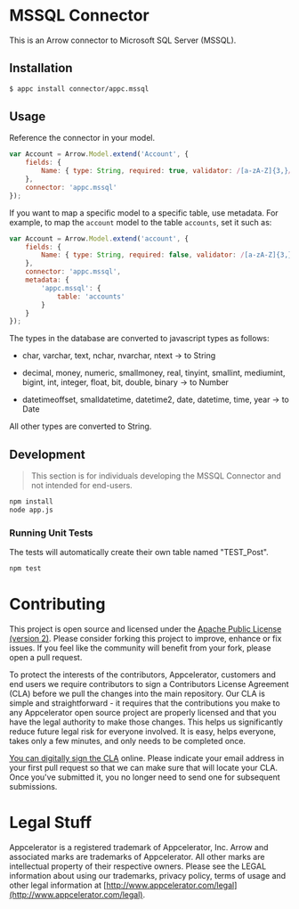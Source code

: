 # MSSQL Connector

This is an Arrow connector to Microsoft SQL Server (MSSQL).

## Installation

```bash
$ appc install connector/appc.mssql
```

## Usage

Reference the connector in your model.

```javascript
var Account = Arrow.Model.extend('Account', {
	fields: {
		Name: { type: String, required: true, validator: /[a-zA-Z]{3,}/ }
	},
	connector: 'appc.mssql'
});
```

If you want to map a specific model to a specific table, use metadata.
For example, to map the `account` model to the table `accounts`, set it such as:

```javascript
var Account = Arrow.Model.extend('account', {
	fields: {
		Name: { type: String, required: false, validator: /[a-zA-Z]{3,}/ }
	},
	connector: 'appc.mssql',
	metadata: {
		'appc.mssql': {
			table: 'accounts'
		}
	}
});
```

The types in the database are converted to javascript types as follows:

 * char, varchar, text, nchar, nvarchar, ntext -> to String

 * decimal, money, numeric, smallmoney, real, tinyint, smallint, mediumint, bigint, int, integer, float, bit, double, binary -> to Number

 * datetimeoffset, smalldatetime, datetime2, date, datetime, time, year -> to Date

All other types are converted to String.

## Development

> This section is for individuals developing the MSSQL Connector and not intended
  for end-users.

```bash
npm install
node app.js
```

### Running Unit Tests

The tests will automatically create their own table named "TEST_Post".

```bash
npm test
```


# Contributing

This project is open source and licensed under the [Apache Public License (version 2)](http://www.apache.org/licenses/LICENSE-2.0).  Please consider forking this project to improve, enhance or fix issues. If you feel like the community will benefit from your fork, please open a pull request. 

To protect the interests of the contributors, Appcelerator, customers and end users we require contributors to sign a Contributors License Agreement (CLA) before we pull the changes into the main repository. Our CLA is simple and straightforward - it requires that the contributions you make to any Appcelerator open source project are properly licensed and that you have the legal authority to make those changes. This helps us significantly reduce future legal risk for everyone involved. It is easy, helps everyone, takes only a few minutes, and only needs to be completed once. 

[You can digitally sign the CLA](http://bit.ly/app_cla) online. Please indicate your email address in your first pull request so that we can make sure that will locate your CLA.  Once you've submitted it, you no longer need to send one for subsequent submissions.



# Legal Stuff

Appcelerator is a registered trademark of Appcelerator, Inc. Arrow and associated marks are trademarks of Appcelerator. All other marks are intellectual property of their respective owners. Please see the LEGAL information about using our trademarks, privacy policy, terms of usage and other legal information at [http://www.appcelerator.com/legal](http://www.appcelerator.com/legal).
